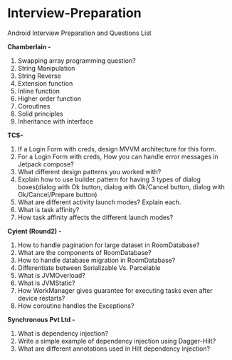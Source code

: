 # Interview-Preparation
Android Interview Preparation and Questions List

**Chamberlain -**
1. Swapping array programming question? 
2. String Manipulation 
3. String Reverse 
4. Extension function 
5. Inline function 
6. Higher order function 
7. Coroutines 
8. Solid principles 
9. Inheritance with interface

**TCS-**
1. If a Login Form with creds, design MVVM architecture for this form.
2. For a Login Form with creds, How you can handle error messages in Jetpack compose?
3. What different design patterns you worked with?
4. Explain how to use builder pattern for having 3 types of dialog boxes(dialog with Ok button, dialog with Ok/Cancel button, dialog with Ok/Cancel/Prepare button)
5. What are different activity launch modes? Explain each.
6. What is task affinity?
7. How task affinity affects the different launch modes?

**Cyient (Round2) -**
1. How to handle pagination for large dataset in RoomDatabase?
2. What are the components of RoomDatabase?
3. How to handle database migration in RoomDatabase?
4. Differentiate between Serializable Vs. Parcelable 
5. What is JVMOverload?
6. What is JVMStatic?
7. How WorkManager gives guarantee for executing tasks even after device restarts?
8. How coroutine handles the Exceptions?

**Synchronous Pvt Ltd -** 
1. What is dependency injection?
2. Write a simple example of dependency injection using Dagger-Hilt?
3. What are different annotations used in Hilt dependency injection?
